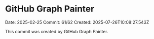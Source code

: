 # GitHub Graph Painter

Date: 2025-02-25
Commit: 61/62
Created: 2025-07-26T10:08:27.543Z

This commit was created by GitHub Graph Painter.
